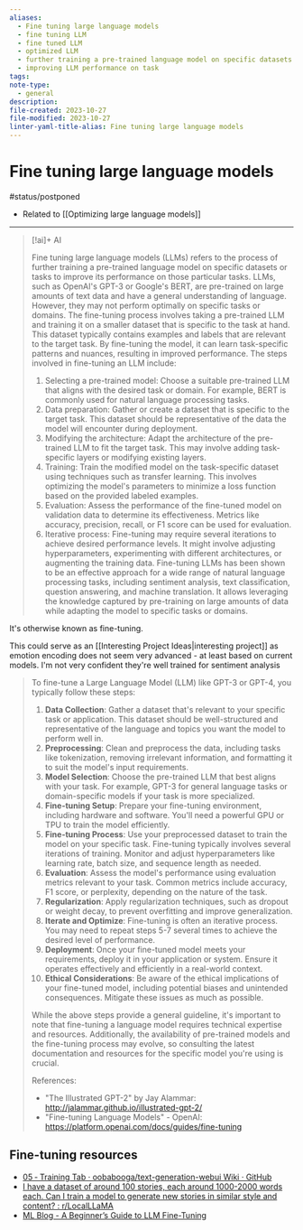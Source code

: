 ```yaml
---
aliases:
  - Fine tuning large language models
  - fine tuning LLM
  - fine tuned LLM
  - optimized LLM
  - further training a pre-trained language model on specific datasets or tasks
  - improving LLM performance on task
tags: 
note-type:
  - general
description: 
file-created: 2023-10-27
file-modified: 2023-10-27
linter-yaml-title-alias: Fine tuning large language models
---
```


# Fine tuning large language models

#status/postponed

- Related to [[Optimizing large language models]]

---

> [!ai]+ AI
>
> Fine tuning large language models (LLMs) refers to the process of further training a pre-trained language model on specific datasets or tasks to improve its performance on those particular tasks. LLMs, such as OpenAI's GPT-3 or Google's BERT, are pre-trained on large amounts of text data and have a general understanding of language. However, they may not perform optimally on specific tasks or domains.
> The fine-tuning process involves taking a pre-trained LLM and training it on a smaller dataset that is specific to the task at hand. This dataset typically contains examples and labels that are relevant to the target task. By fine-tuning the model, it can learn task-specific patterns and nuances, resulting in improved performance.
> The steps involved in fine-tuning an LLM include:
> 1. Selecting a pre-trained model: Choose a suitable pre-trained LLM that aligns with the desired task or domain. For example, BERT is commonly used for natural language processing tasks.
> 2. Data preparation: Gather or create a dataset that is specific to the target task. This dataset should be representative of the data the model will encounter during deployment.
> 3. Modifying the architecture: Adapt the architecture of the pre-trained LLM to fit the target task. This may involve adding task-specific layers or modifying existing layers.
> 4. Training: Train the modified model on the task-specific dataset using techniques such as transfer learning. This involves optimizing the model's parameters to minimize a loss function based on the provided labeled examples.
> 5. Evaluation: Assess the performance of the fine-tuned model on validation data to determine its effectiveness. Metrics like accuracy, precision, recall, or F1 score can be used for evaluation.
> 6. Iterative process: Fine-tuning may require several iterations to achieve desired performance levels. It might involve adjusting hyperparameters, experimenting with different architectures, or augmenting the training data.
> Fine-tuning LLMs has been shown to be an effective approach for a wide range of natural language processing tasks, including sentiment analysis, text classification, question answering, and machine translation. It allows leveraging the knowledge captured by pre-training on large amounts of data while adapting the model to specific tasks or domains.



It's otherwise known as fine-tuning.

This could serve as an [[Interesting Project Ideas|interesting project]] as emotion encoding does not seem very advanced - at least based on current models. I'm not very confident they're well trained for sentiment analysis

> To fine-tune a Large Language Model (LLM) like GPT-3 or GPT-4, you typically follow these steps:
>
> 1. **Data Collection**: Gather a dataset that's relevant to your specific task or application. This dataset should be well-structured and representative of the language and topics you want the model to perform well in.
> 2. **Preprocessing**: Clean and preprocess the data, including tasks like tokenization, removing irrelevant information, and formatting it to suit the model's input requirements.
> 3. **Model Selection**: Choose the pre-trained LLM that best aligns with your task. For example, GPT-3 for general language tasks or domain-specific models if your task is more specialized.
> 4. **Fine-tuning Setup**: Prepare your fine-tuning environment, including hardware and software. You'll need a powerful GPU or TPU to train the model efficiently.
> 5. **Fine-tuning Process**: Use your preprocessed dataset to train the model on your specific task. Fine-tuning typically involves several iterations of training. Monitor and adjust hyperparameters like learning rate, batch size, and sequence length as needed.
> 6. **Evaluation**: Assess the model's performance using evaluation metrics relevant to your task. Common metrics include accuracy, F1 score, or perplexity, depending on the nature of the task.
> 7. **Regularization**: Apply regularization techniques, such as dropout or weight decay, to prevent overfitting and improve generalization.
> 8. **Iterate and Optimize**: Fine-tuning is often an iterative process. You may need to repeat steps 5-7 several times to achieve the desired level of performance.
> 9. **Deployment**: Once your fine-tuned model meets your requirements, deploy it in your application or system. Ensure it operates effectively and efficiently in a real-world context.
> 10. **Ethical Considerations**: Be aware of the ethical implications of your fine-tuned model, including potential biases and unintended consequences. Mitigate these issues as much as possible.
>
> While the above steps provide a general guideline, it's important to note that fine-tuning a language model requires technical expertise and resources. Additionally, the availability of pre-trained models and the fine-tuning process may evolve, so consulting the latest documentation and resources for the specific model you're using is crucial.
>
> References:
> - "The Illustrated GPT-2" by Jay Alammar: http://jalammar.github.io/illustrated-gpt-2/
> - "Fine-tuning Language Models" - OpenAI: https://platform.openai.com/docs/guides/fine-tuning

## Fine-tuning resources

- [05 ‐ Training Tab · oobabooga/text-generation-webui Wiki · GitHub](https://github.com/oobabooga/text-generation-webui/wiki/05-%E2%80%90-Training-Tab)
- [I have a dataset of around 100 stories, each around 1000-2000 words each. Can I train a model to generate new stories in similar style and content? : r/LocalLLaMA](https://www.reddit.com/r/LocalLLaMA/comments/17gl1fl/i_have_a_dataset_of_around_100_stories_each/)
- [ML Blog - A Beginner’s Guide to LLM Fine-Tuning](https://mlabonne.github.io/blog/posts/A_Beginners_Guide_to_LLM_Finetuning.html)